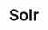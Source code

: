 ---
title: Solr
categories:
  - nosql-database
docs:
  - id: java
    url: https://java.testcontainers.org/modules/solr/
    example: |
      ```java
      var solr = new SolrContainer(DockerImageName.parse("solr:8.3.0"));
      solr.start();
      ```
description: |
  Solr is an open-source enterprise-search platform that features full-text search, hit highlighting, faceted search, real-time indexing, dynamic clustering, database integration, NoSQL features and rich document handling.
---